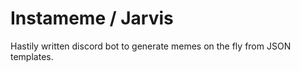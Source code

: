 
# Instameme / Jarvis

Hastily written discord bot to generate memes on the fly from JSON templates.
